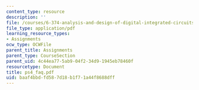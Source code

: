 ```yaml
---
content_type: resource
description: ''
file: /courses/6-374-analysis-and-design-of-digital-integrated-circuits-fall-2003/baaf4bbdfd587d18b1f71a44f8688dff_ps4_faq.pdf
file_type: application/pdf
learning_resource_types:
- Assignments
ocw_type: OCWFile
parent_title: Assignments
parent_type: CourseSection
parent_uid: 4c44ea77-5ab9-04f2-34d9-1945eb78460f
resourcetype: Document
title: ps4_faq.pdf
uid: baaf4bbd-fd58-7d18-b1f7-1a44f8688dff
---
```


